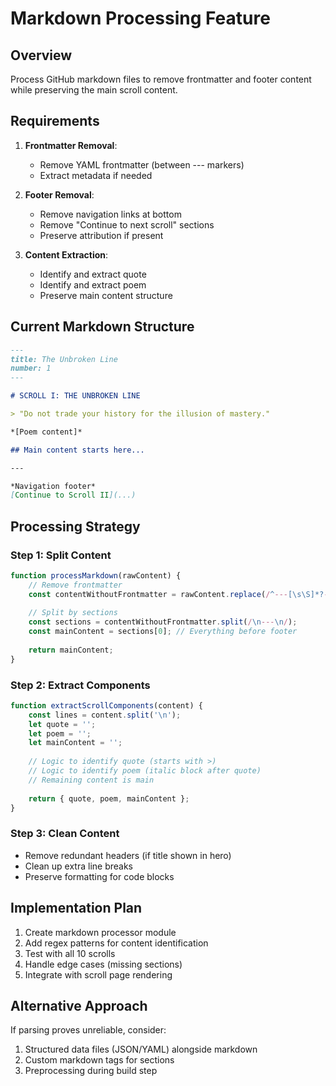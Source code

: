 # Markdown Processing Feature

## Overview
Process GitHub markdown files to remove frontmatter and footer content while preserving the main scroll content.

## Requirements
1. **Frontmatter Removal**:
   - Remove YAML frontmatter (between --- markers)
   - Extract metadata if needed

2. **Footer Removal**:
   - Remove navigation links at bottom
   - Remove "Continue to next scroll" sections
   - Preserve attribution if present

3. **Content Extraction**:
   - Identify and extract quote
   - Identify and extract poem
   - Preserve main content structure

## Current Markdown Structure
```markdown
---
title: The Unbroken Line
number: 1
---

# SCROLL I: THE UNBROKEN LINE

> "Do not trade your history for the illusion of mastery."

*[Poem content]*

## Main content starts here...

---

*Navigation footer*
[Continue to Scroll II](...)
```

## Processing Strategy

### Step 1: Split Content
```javascript
function processMarkdown(rawContent) {
    // Remove frontmatter
    const contentWithoutFrontmatter = rawContent.replace(/^---[\s\S]*?---\n/, '');
    
    // Split by sections
    const sections = contentWithoutFrontmatter.split(/\n---\n/);
    const mainContent = sections[0]; // Everything before footer
    
    return mainContent;
}
```

### Step 2: Extract Components
```javascript
function extractScrollComponents(content) {
    const lines = content.split('\n');
    let quote = '';
    let poem = '';
    let mainContent = '';
    
    // Logic to identify quote (starts with >)
    // Logic to identify poem (italic block after quote)
    // Remaining content is main
    
    return { quote, poem, mainContent };
}
```

### Step 3: Clean Content
- Remove redundant headers (if title shown in hero)
- Clean up extra line breaks
- Preserve formatting for code blocks

## Implementation Plan
1. Create markdown processor module
2. Add regex patterns for content identification
3. Test with all 10 scrolls
4. Handle edge cases (missing sections)
5. Integrate with scroll page rendering

## Alternative Approach
If parsing proves unreliable, consider:
1. Structured data files (JSON/YAML) alongside markdown
2. Custom markdown tags for sections
3. Preprocessing during build step